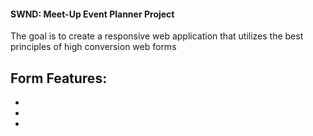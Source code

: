 #### SWND: Meet-Up Event Planner Project 

The goal is to create a responsive web application that utilizes the best
principles of high conversion web forms

Form Features:
- 
- 
- 
- 